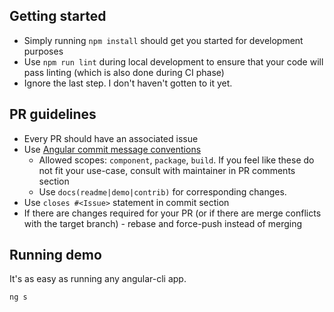 ## Getting started

* Simply running `npm install` should get you started for development purposes
* Use `npm run lint` during local development to ensure that your code will pass linting (which is also done during CI phase)
* Ignore the last step. I don't haven't gotten to it yet.

## PR guidelines

* Every PR should have an associated issue
* Use [Angular commit message conventions](https://gist.github.com/stephenparish/9941e89d80e2bc58a153)
  * Allowed scopes: `component`, `package`, `build`. If you feel like these do not fit your use-case, consult with maintainer in PR comments section
  * Use `docs(readme|demo|contrib)` for corresponding changes.
* Use `closes #<Issue>` statement in commit <Description> section
* If there are changes required for your PR (or if there are merge conflicts with the target branch) - rebase and force-push instead of merging

## Running demo

It's as easy as running any angular-cli app. 

```ng s```
